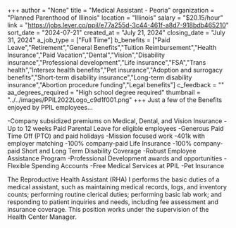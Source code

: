 +++
author = "None"
title = "Medical Assistant - Peoria"
organization = "Planned Parenthood of Illinois"
location = "Illinois"
salary = "$20.15/hour"
link = "https://jobs.lever.co/ppil/e77a255d-3c44-461f-a8d7-918bdb465210"
sort_date = "2024-07-21"
created_at = "July 21, 2024"
closing_date = "July 31, 2024"
a_job_type = ["Full Time"]
b_benefits = ["Paid Leave","Retirement","General Benefits","Tuition Reimbursement","Health Insurance","Paid Vacation","Dental","Vision","Disability insurance","Professional development","Life insurance","FSA","Trans health","Intersex health benefits","Pet insurance","Adoption and surrogacy benefits","Short-term disability insurance","Long-term disability insurance","Abortion procedure funding","Legal benefits"]
c_feedback = ""
aa_degrees_required = "High school degree required"
thumbnail = "../../images/PPIL2022Logo_c9d1f001.png"
+++
Just a few of the Benefits enjoyed by PPIL employees…

-Company subsidized premiums on Medical, Dental, and Vision Insurance
-Up to 12 weeks Paid Parental Leave for eligible employees
-Generous Paid Time Off (PTO) and paid holidays
-Mission focused work
-401k with employer matching
-100% company-paid Life Insurance
-100% company-paid Short and Long Term Disability Coverage
-Robust Employee Assistance Program
-Professional Development awards and opportunities
-Flexible Spending Accounts
-Free Medical Services at PPIL
-Pet Insurance

The Reproductive Health Assistant (RHA) I performs the basic duties of a medical assistant, such as maintaining medical records, logs, and inventory counts; performing routine clerical duties; performing basic lab work; and responding to patient inquiries and needs, including fee assessment and insurance coverage. This position works under the supervision of the Health Center Manager.